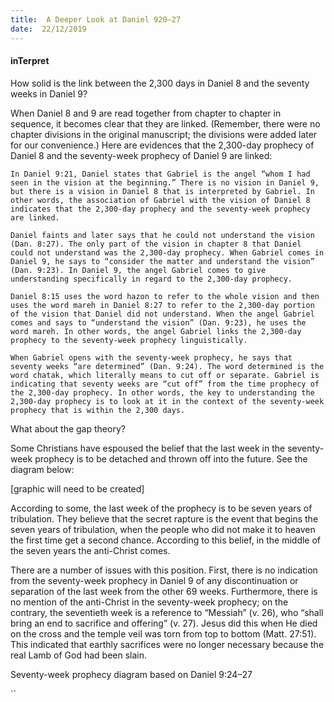 ```yaml
---
title:  A Deeper Look at Daniel 920–27
date:  22/12/2019
---
```


#### inTerpret

How solid is the link between the 2,300 days in Daniel 8 and the seventy weeks in Daniel 9?

When Daniel 8 and 9 are read together from chapter to chapter in sequence, it becomes clear that they are linked. (Remember, there were no chapter divisions in the original manuscript; the divisions were added later for our convenience.) Here are evidences that the 2,300-day prophecy of Daniel 8 and the seventy-week prophecy of Daniel 9 are linked:

`In Daniel 9:21, Daniel states that Gabriel is the angel “whom I had seen in the vision at the beginning.” There is no vision in Daniel 9, but there is a vision in Daniel 8 that is interpreted by Gabriel. In other words, the association of Gabriel with the vision of Daniel 8 indicates that the 2,300-day prophecy and the seventy-week prophecy are linked.`

`Daniel faints and later says that he could not understand the vision (Dan. 8:27). The only part of the vision in chapter 8 that Daniel could not understand was the 2,300-day prophecy. When Gabriel comes in Daniel 9, he says to “consider the matter and understand the vision” (Dan. 9:23). In Daniel 9, the angel Gabriel comes to give understanding specifically in regard to the 2,300-day prophecy.`

`Daniel 8:15 uses the word hazon to refer to the whole vision and then uses the word mareh in Daniel 8:27 to refer to the 2,300-day portion of the vision that Daniel did not understand. When the angel Gabriel comes and says to “understand the vision” (Dan. 9:23), he uses the word mareh. In other words, the angel Gabriel links the 2,300-day prophecy to the seventy-week prophecy linguistically.`

`When Gabriel opens with the seventy-week prophecy, he says that seventy weeks “are determined” (Dan. 9:24). The word determined is the word chatak, which literally means to cut off or separate. Gabriel is indicating that seventy weeks are “cut off” from the time prophecy of the 2,300-day prophecy. In other words, the key to understanding the 2,300-day prophecy is to look at it in the context of the seventy-week prophecy that is within the 2,300 days.`

What about the gap theory?

Some Christians have espoused the belief that the last week in the seventy-week prophecy is to be detached and thrown off into the future. See the diagram below:

[graphic will need to be created]

According to some, the last week of the prophecy is to be seven years of tribulation. They believe that the secret rapture is the event that begins the seven years of tribulation, when the people who did not make it to heaven the first time get a second chance. According to this belief, in the middle of the seven years the anti-Christ comes.

There are a number of issues with this position. First, there is no indication from the seventy-week prophecy in Daniel 9 of any discontinuation or separation of the last week from the other 69 weeks. Furthermore, there is no mention of the anti-Christ in the seventy-week prophecy; on the contrary, the seventieth week is a reference to “Messiah” (v. 26), who “shall bring an end to sacrifice and offering” (v. 27). Jesus did this when He died on the cross and the temple veil was torn from top to bottom (Matt. 27:51). This indicated that earthly sacrifices were no longer necessary because the real Lamb of God had been slain.

Seventy-week prophecy diagram based on Daniel 9:24–27

``